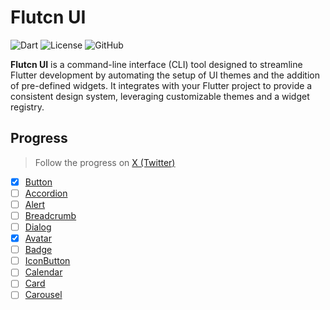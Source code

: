 # Flutcn UI

![Dart](https://img.shields.io/badge/Dart-3.6.2-blue.svg) ![License](https://img.shields.io/badge/License-MIT-green.svg) ![GitHub](https://img.shields.io/github/stars/OmarElhassaniAlaoui/flutcn_ui)

**Flutcn UI** is a command-line interface (CLI) tool designed to streamline Flutter development by automating the setup of UI themes and the addition of pre-defined widgets. It integrates with your Flutter project to provide a consistent design system, leveraging customizable themes and a widget registry.

## Progress

> Follow the progress on [X (Twitter)](https://x.com/omarelhassani_)

- [x] [Button](#)
- [ ] [Accordion](#)
- [ ] [Alert](#)
- [ ] [Breadcrumb](#)
- [ ] [Dialog](#)
- [x] [Avatar](#)
- [ ] [Badge](#)
- [ ] [IconButton](#)
- [ ] [Calendar](#)
- [ ] [Card](#)
- [ ] [Carousel](#)
